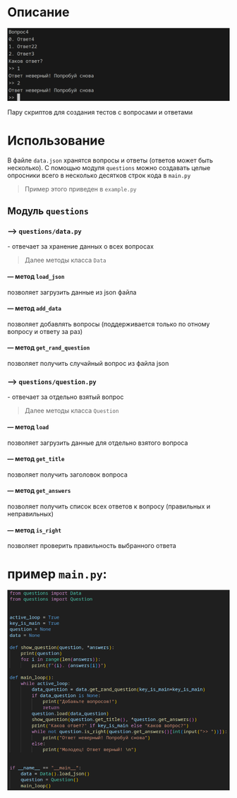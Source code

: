 # Описание

<div align="center">
  <img src="src/2.png">
</div>


Пару скриптов для создания тестов с вопросами и ответами

# Использование

В файле `data.json` хранятся вопросы и ответы (ответов может быть несколько). С помощью модуля `questions` можно создавать целые опросники всего в несколько десятков строк кода в `main.py`

> Пример этого приведен в `example.py`

## Модуль `questions`

### —> `questions/data.py`

\- отвечает за хранение данных о всех вопросах

> Далее методы класса `Data`

#### — метод `load_json`

позволяет загрузить данные из json файла

#### — метод `add_data`

позволяет добавлять вопросы (поддерживается только по отному вопросу и ответу за раз)

#### — метод `get_rand_question`

позволяет получить случайный вопрос из файла json

### —> `questions/question.py`

\- отвечает за отдельно взятый вопрос

> Далее методы класса `Question`

#### — метод `load`

позволяет загрузить данные для отдельно взятого вопроса

#### — метод `get_title`

позволяет получить заголовок вопроса

#### — метод `get_answers`

позволяет получить список всех ответов к вопросу (правильных и неправильных)

#### — метод `is_right`

позволяет проверить правильность выбранного ответа

# пример `main.py`:

<div align="center">
  <img src="src/1.png">
</div>
